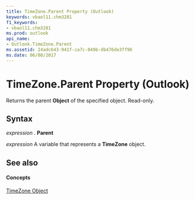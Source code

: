 ```yaml
---
title: TimeZone.Parent Property (Outlook)
keywords: vbaol11.chm3281
f1_keywords:
- vbaol11.chm3281
ms.prod: outlook
api_name:
- Outlook.TimeZone.Parent
ms.assetid: 24adc643-941f-ca7c-049b-db476de3ff96
ms.date: 06/08/2017
---
```



# TimeZone.Parent Property (Outlook)

Returns the parent  **Object** of the specified object. Read-only.


## Syntax

 _expression_ . **Parent**

 _expression_ A variable that represents a **TimeZone** object.


## See also


#### Concepts


[TimeZone Object](Outlook.TimeZone.md)

